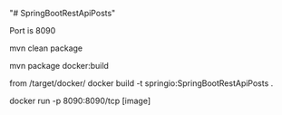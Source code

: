 "# SpringBootRestApiPosts" 

Port is 8090

mvn clean package

mvn package docker:build

from /target/docker/
docker build -t springio:SpringBootRestApiPosts .

docker run -p 8090:8090/tcp [image]
